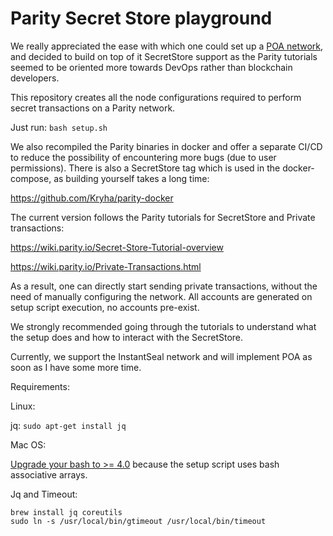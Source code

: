 # Parity Secret Store playground

We really appreciated the ease with which one could set up a [POA network](https://github.com/orbita-center/parity-poa-playground), and decided to build on top of it SecretStore support as the Parity tutorials seemed to be oriented more towards DevOps rather than blockchain developers.

This repository creates all the node configurations required to perform secret transactions on a Parity network.

Just run: `bash setup.sh`

We also recompiled the Parity binaries in docker and offer a separate CI/CD to reduce the possibility of encountering more bugs (due to user permissions). There is also a SecretStore tag which is used in the docker-compose, as building yourself takes a long time:

https://github.com/Kryha/parity-docker

The current version follows the Parity tutorials for SecretStore and Private transactions:

https://wiki.parity.io/Secret-Store-Tutorial-overview

https://wiki.parity.io/Private-Transactions.html

As a result, one can directly start sending private transactions, without the need of manually configuring the network. All accounts are generated on setup script execution, no accounts pre-exist.

We strongly recommended going through the tutorials to understand what the setup does and how to interact with the SecretStore.

Currently, we support the InstantSeal network and will implement POA as soon as I have some more time.

Requirements:

Linux:

jq: `sudo apt-get install jq`

Mac OS:

[Upgrade your bash to >= 4.0](https://akrabat.com/upgrading-to-bash-4-on-macos/) because the setup script uses bash associative arrays.

Jq and Timeout:
```
brew install jq coreutils
sudo ln -s /usr/local/bin/gtimeout /usr/local/bin/timeout
```
